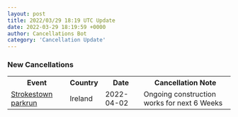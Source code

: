 ```yaml
---
layout: post
title: 2022/03/29 18:19 UTC Update
date: 2022-03-29 18:19:59 +0000
author: Cancellations Bot
category: 'Cancellation Update'
---
```


<h3>New Cancellations</h3>
<div class='hscrollable'>
<table style='width: 100%'>
    <tr>
        <th>Event</th>
        <th>Country</th>
        <th>Date</th>
        <th>Cancellation Note</th>
    </tr>
    <tr>
        <td><a href="https://www.parkrun.ie/strokestown">Strokestown parkrun</a></td>
        <td>Ireland</td>
        <td>2022-04-02</td>
        <td>Ongoing construction works for next 6 Weeks</td>
    </tr>
</table>
</div>
